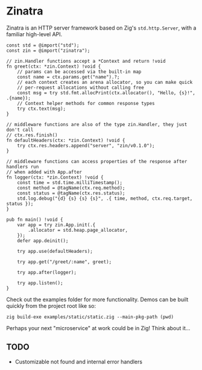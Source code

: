 Zinatra
=======

Zinatra is an HTTP server framework based on Zig's `std.http.Server`, with a
familiar high-level API.

```zig
const std = @import("std");
const zin = @import("zinatra");

// zin.Handler functions accept a *Context and return !void
fn greet(ctx: *zin.Context) !void {
    // params can be accessed via the built-in map
    const name = ctx.params.get("name").?;
    // each context creates an arena allocator, so you can make quick
    // per-request allocations without calling free
    const msg = try std.fmt.allocPrint(ctx.allocator(), "Hello, {s}!", .{name});
    // Context helper methods for common response types
    try ctx.text(msg);
}

// middleware functions are also of the type zin.Handler, they just don't call
// ctx.res.finish()
fn defaultHeaders(ctx: *zin.Context) !void {
    try ctx.res.headers.append("server", "zin/v0.1.0");
}

// middleware functions can access properties of the response after handlers run
// when added with App.after
fn logger(ctx: *zin.Context) !void {
    const time = std.time.milliTimestamp();
    const method = @tagName(ctx.req.method);
    const status = @tagName(ctx.res.status);
    std.log.debug("{d} {s} {s} {s}", .{ time, method, ctx.req.target, status });
}

pub fn main() !void {
    var app = try zin.App.init(.{
        .allocator = std.heap.page_allocator,
    });
    defer app.deinit();

    try app.use(defaultHeaders);

    try app.get("/greet/:name", greet);

    try app.after(logger);

    try app.listen();
}
```

Check out the examples folder for more functionality. Demos can be built quickly
from the project root like so:

```
zig build-exe examples/static/static.zig --main-pkg-path (pwd)
```

Perhaps your next "microservice" at work could be in Zig! Think about it...

## TODO

* Customizable not found and internal error handlers
